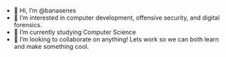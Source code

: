 - 👋 Hi, I’m @banasenes
- 👀 I’m interested in computer development, offensive security, and digital forensics.
- 🌱 I’m currently studying Computer Science
- 💞️ I’m looking to collaborate on anything! Lets work so we can both learn and make something cool.

<!---
banasenes/banasenes is a ✨ special ✨ repository because its `README.md` (this file) appears on your GitHub profile.
You can click the Preview link to take a look at your changes.
--->
